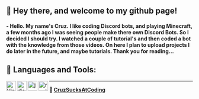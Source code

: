 
## 👀 Hey there, and welcome to my github page!
#### - Hello. My name's Cruz. I like coding Discord bots, and playing Minecraft, a few months ago I was seeing people make there own Discord Bots. So I decided I should try. I watched a couple of tutorial's and then coded a bot with the knowledge from those videos. On here I plan to upload projects I do later in the future, and maybe tutorials. Thank you for reading...

## 🔨 Languages and Tools:

<img align="left" alt="Visual Studio Code" width="26px" src="https://i.imgur.com/LwSdAlE.png" />
<img align="left" alt="discord.js" width="26px" src="https://i.imgur.com/SI1DZf3.png" />
<img align="left" alt="js" width="26px" src="https://i.imgur.com/3u1wzwE.png" />
<img align="left" alt="replit" width="26px" src="https://upload.wikimedia.org/wikipedia/commons/thumb/b/b2/Repl.it_logo.svg/1200px-Repl.it_logo.svg.png" />

---

**👋 [CruzSucksAtCoding](https://github.com/CruzSucksAtCoding)**
